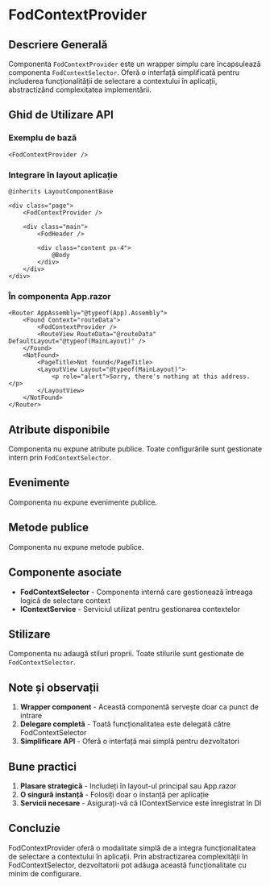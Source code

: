 # FodContextProvider

## Descriere Generală

Componenta `FodContextProvider` este un wrapper simplu care încapsulează componenta `FodContextSelector`. Oferă o interfață simplificată pentru includerea funcționalității de selectare a contextului în aplicații, abstractizând complexitatea implementării.

## Ghid de Utilizare API

### Exemplu de bază

```razor
<FodContextProvider />
```

### Integrare în layout aplicație

```razor
@inherits LayoutComponentBase

<div class="page">
    <FodContextProvider />
    
    <div class="main">
        <FodHeader />
        
        <div class="content px-4">
            @Body
        </div>
    </div>
</div>
```

### În componenta App.razor

```razor
<Router AppAssembly="@typeof(App).Assembly">
    <Found Context="routeData">
        <FodContextProvider />
        <RouteView RouteData="@routeData" DefaultLayout="@typeof(MainLayout)" />
    </Found>
    <NotFound>
        <PageTitle>Not found</PageTitle>
        <LayoutView Layout="@typeof(MainLayout)">
            <p role="alert">Sorry, there's nothing at this address.</p>
        </LayoutView>
    </NotFound>
</Router>
```

## Atribute disponibile

Componenta nu expune atribute publice. Toate configurările sunt gestionate intern prin `FodContextSelector`.

## Evenimente

Componenta nu expune evenimente publice.

## Metode publice

Componenta nu expune metode publice.

## Componente asociate

- **FodContextSelector** - Componenta internă care gestionează întreaga logică de selectare context
- **IContextService** - Serviciul utilizat pentru gestionarea contextelor

## Stilizare

Componenta nu adaugă stiluri proprii. Toate stilurile sunt gestionate de `FodContextSelector`.

## Note și observații

1. **Wrapper component** - Această componentă servește doar ca punct de intrare
2. **Delegare completă** - Toată funcționalitatea este delegată către FodContextSelector
3. **Simplificare API** - Oferă o interfață mai simplă pentru dezvoltatori

## Bune practici

1. **Plasare strategică** - Includeți în layout-ul principal sau App.razor
2. **O singură instanță** - Folosiți doar o instanță per aplicație
3. **Servicii necesare** - Asigurați-vă că IContextService este înregistrat în DI

## Concluzie

FodContextProvider oferă o modalitate simplă de a integra funcționalitatea de selectare a contextului în aplicații. Prin abstractizarea complexității în FodContextSelector, dezvoltatorii pot adăuga această funcționalitate cu minim de configurare.